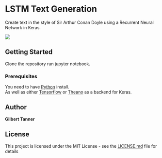 # LSTM Text Generation

Create text in the style of Sir Arthur Conan Doyle using a Recurrent Neural Network in Keras.

![](https://firebasestorage.googleapis.com/v0/b/programmingwithgilbert.appspot.com/o/Videos%2FKeras%20Tutorials%2FKeras%20Tutorial%20%234%20-%20LSTM%20Text%20Generation%2FGenerated%20text%202.PNG?alt=media&token=4825b03e-ac04-413a-83c5-2a41486c3fbd)

## Getting Started 

Clone the repository run jupyter notebook.

### Prerequisites

You need to have [Python](https://www.python.org/) install.  
As well as either [Tensorflow](https://www.tensorflow.org/install/) or [Theano](http://deeplearning.net/software/theano/install.html) as a backend for Keras.  

## Author
 **Gilbert Tanner**

## License

This project is licensed under the MIT License - see the [LICENSE.md](LICENSE) file for details

